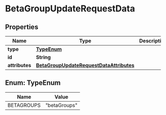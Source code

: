 

# BetaGroupUpdateRequestData


## Properties

| Name | Type | Description | Notes |
|------------ | ------------- | ------------- | -------------|
|**type** | [**TypeEnum**](#TypeEnum) |  |  |
|**id** | **String** |  |  |
|**attributes** | [**BetaGroupUpdateRequestDataAttributes**](BetaGroupUpdateRequestDataAttributes.md) |  |  [optional] |



## Enum: TypeEnum

| Name | Value |
|---- | -----|
| BETAGROUPS | &quot;betaGroups&quot; |



